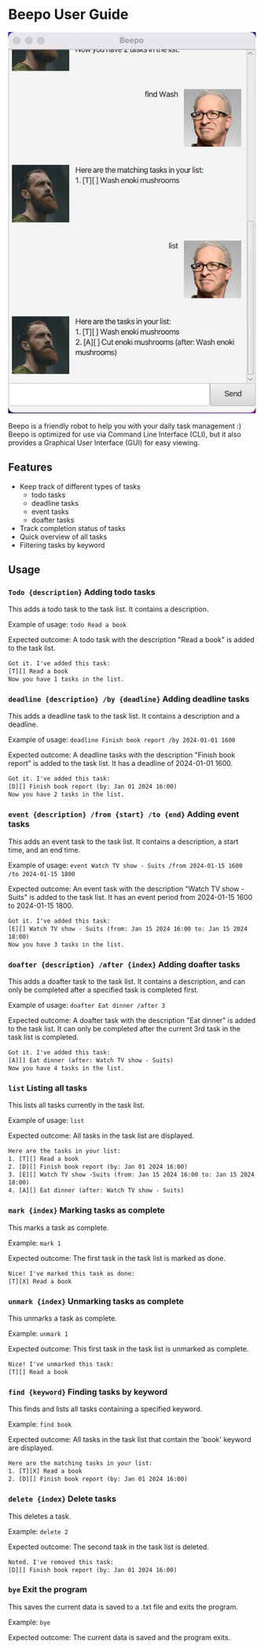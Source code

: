 # Beepo User Guide

![Image of Beepo Ui](Ui.png)

Beepo is a friendly robot to help you with your daily task management :)  
Beepo is optimized for use via Command Line Interface (CLI), but it also provides a
Graphical User Interface (GUI) for easy viewing.

## Features
- Keep track of different types of tasks
  - todo tasks
  - deadline tasks
  - event tasks
  - doafter tasks
- Track completion status of tasks
- Quick overview of all tasks
- Filtering tasks by keyword

## Usage
### `Todo {description}` Adding todo tasks

This adds a todo task to the task list. It contains a description.

Example of usage: `todo Read a book`

Expected outcome: A todo task with the description "Read a book" is added to the task list.
```
Got it. I've added this task:
[T][] Read a book
Now you have 1 tasks in the list.
```

### `deadline {description} /by {deadline}` Adding deadline tasks

This adds a deadline task to the task list. It contains a description and a deadline.

Example of usage: `deadline Finish book report /by 2024-01-01 1600`

Expected outcome: A deadline tasks with the description "Finish book report" is added to the task list.
It has a deadline of 2024-01-01 1600.
```
Got it. I've added this task:
[D][] Finish book report (by: Jan 01 2024 16:00)
Now you have 2 tasks in the list.
```

### `event {description} /from {start} /to {end}` Adding event tasks

This adds an event task to the task list. It contains a description, a start time, and an end time.

Example of usage: `event Watch TV show - Suits /from 2024-01-15 1600 /to 2024-01-15 1800`

Expected outcome: An event task with the description "Watch TV show - Suits" is added to the task list.
It has an event period from 2024-01-15 1600 to 2024-01-15 1800.
```
Got it. I've added this task:
[E][] Watch TV show - Suits (from: Jan 15 2024 16:00 to: Jan 15 2024 18:00)
Now you have 3 tasks in the list.
```

### `doafter {description} /after {index}` Adding doafter tasks

This adds a doafter task to the task list. It contains a description, and can only be completed after
a specified task is completed first.

Example of usage: `doafter Eat dinner /after 3`

Expected outcome: A doafter task with the description "Eat dinner" is added to the task list.
It can only be completed after the current 3rd task in the task list is completed.
```
Got it. I've added this task:
[A][] Eat dinner (after: Watch TV show - Suits)
Now you have 4 tasks in the list.
```

### `list` Listing all tasks

This lists all tasks currently in the task list.

Example of usage: `list`

Expected outcome: All tasks in the task list are displayed.
```
Here are the tasks in your list:
1. [T][] Read a book
2. [D][] Finish book report (by: Jan 01 2024 16:00)
3. [E][] Watch TV show -Suits (from: Jan 15 2024 16:00 to: Jan 15 2024 18:00)
4. [A][] Eat dinner (after: Watch TV show - Suits)
```

### `mark {index}` Marking tasks as complete

This marks a task as complete.

Example: `mark 1`

Expected outcome: The first task in the task list is marked as done.
```
Nice! I've marked this task as done:
[T][X] Read a book
```

### `unmark {index}` Unmarking tasks as complete

This unmarks a task as complete.

Example: `unmark 1`

Expected outcome: This first task in the task list is unmarked as complete.
```
Nice! I've unmarked this task:
[T][] Read a book
```
### `find {keyword}` Finding tasks by keyword

This finds and lists all tasks containing a specified keyword.

Example: `find book`

Expected outcome: All tasks in the task list that contain the 'book' keyword are displayed.
```
Here are the matching tasks in your list:
1. [T][X] Read a book
2. [D][] Finish book report (by: Jan 01 2024 16:00)
```

### `delete {index}` Delete tasks

This deletes a task.

Example: `delete 2`

Expected outcome: The second task in the task list is deleted.
```
Noted. I've removed this task:
[D][] Finish book report (by: Jan 01 2024 16:00)
```

### `bye` Exit the program

This saves the current data is saved to a .txt file and exits the program.

Example: `bye`

Expected outcome: The current data is saved and the program exits.